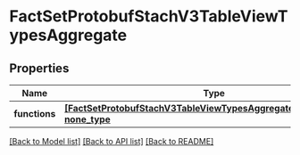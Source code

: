 # FactSetProtobufStachV3TableViewTypesAggregate


## Properties
Name | Type | Description | Notes
------------ | ------------- | ------------- | -------------
**functions** | [**[FactSetProtobufStachV3TableViewTypesAggregateTypesFunction], none_type**](FactSetProtobufStachV3TableViewTypesAggregateTypesFunction.md) |  | [optional] [readonly] 

[[Back to Model list]](../README.md#documentation-for-models) [[Back to API list]](../README.md#documentation-for-api-endpoints) [[Back to README]](../README.md)


